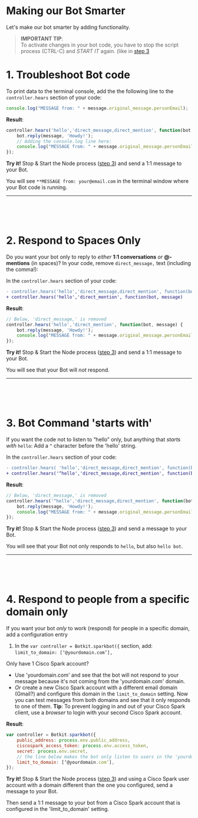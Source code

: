 
# Making our Bot Smarter

Let's make our bot smarter by adding functionality.

<TOC HERE>


> **IMPORTANT TIP**: <br />
> To activate changes in your bot code, you have to stop the script process (CTRL-C) and *START IT* again. (like in 
[step 3](https://github.com/DJF3/spark_botkit_lab/blob/master/3.md#start-the-bot-code)

# 1. Troubleshoot Bot code

To print data to the terminal console, add the the following line to the ```controller.hears``` section of your code:
```javascript
console.log("MESSAGE from: " + message.original_message.personEmail);
```

**Result**:

```javascript
controller.hears('hello','direct_message,direct_mention', function(bot, message) {
    bot.reply(message, 'Howdy!');
    // Adding the console.log line here:
    console.log("MESSAGE from: " + message.original_message.personEmail);
});
```

**Try it!** 
Stop & Start the Node process ([step 3](https://github.com/DJF3/spark_botkit_lab/blob/master/3.md#start-the-bot-code)) and send a 1:1 message to your Bot.

You will see ```**MESSAGE from: your@email.com``` in the terminal window where your Bot code is running.

---
<br />
<br />
<br />


# 2. Respond to Spaces Only

Do you want your bot only to reply to *either* **1:1 conversations** *or* **@-mentions** (in spaces)?
In your code, remove ```direct_message,``` text (including the comma!): 

In the ```controller.hears``` section of your code:
```diff
- controller.hears('hello','direct_message,direct_mention', function(bot, message)
+ controller.hears('hello','direct_mention', function(bot, message)
```

**Result**:

```javascript
// Below, 'direct_message,' is removed
controller.hears('hello','direct_mention', function(bot, message) {
    bot.reply(message, 'Howdy!');
    console.log("MESSAGE from: " + message.original_message.personEmail);
});
```

**Try it!** 
Stop & Start the Node process ([step 3](https://github.com/DJF3/spark_botkit_lab/blob/master/3.md#start-the-bot-code)) and send a 1:1 message to your Bot.

You will see that your Bot will _not_ respond.

---
<br />
<br />
<br />


# 3. Bot Command 'starts with'

If you want the code not to listen to “hello” only, but anything that *starts with* ```hello```:
Add a ``` ^ ``` character before the 'hello' string. 

In the ```controller.hears``` section of your code:
```diff
- controller.hears( 'hello','direct_message,direct_mention', function(bot, message)
+ controller.hears('^hello','direct_message,direct_mention', function(bot, message)
```

**Result**:

```javascript
// Below, 'direct_message,' is removed
controller.hears('^hello','direct_message,direct_mention', function(bot, message) {
    bot.reply(message, 'Howdy!');
    console.log("MESSAGE from: " + message.original_message.personEmail);
});
```

**Try it!** 
Stop & Start the Node process ([step 3](https://github.com/DJF3/spark_botkit_lab/blob/master/3.md#start-the-bot-code)) and send a message to your Bot.

You will see that your Bot not only responds to ```hello```, but also ```hello bot```.

---
<br />
<br />
<br />

# 4. Respond to people from a specific domain only

If you want your bot *only* to work (respond) for people in a specific domain, add a configuration entry 

1. In the ```var controller = Botkit.sparkbot({``` section, add:
```limit_to_domain: [‘@yourdomain.com’],```

Only have 1 Cisco Spark account?
* Use 'yourdomain.com' and see that the bot will not respond to your message because it's not coming from the 'yourdomain.com' domain.
* *Or* create a new Cisco Spark account with a different email domain (Gmail?) and configure this domain in the ```limit_to_domain``` setting. Now you can test messages from both domains and see that it only responds to one of them. **Tip**: To prevent logging in and out of your Cisco Spark client, use a *browser* to login with your second Cisco Spark account.

**Result**:

```javascript
var controller = Botkit.sparkbot({
    public_address: process.env.public_address,
    ciscospark_access_token: process.env.access_token,
    secret: process.env.secret,
    // the line below makes the bot only listen to users in the 'yourdomain.com' domain
    limit_to_domain: [‘@yourdomain.com’],
});
```

**Try it!** 
Stop & Start the Node process ([step 3](https://github.com/DJF3/spark_botkit_lab/blob/master/3.md#start-the-bot-code)) and using a Cisco Spark user account with a domain different than the one you configured, send a message to your Bot.

Then send a 1:1 message to your bot from a Cisco Spark account that is configured in the 'limit_to_domain' setting.
